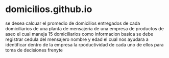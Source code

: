 # domicilios.github.io
se  desea calcuar el promedio de domicilios entregados de cada domiciliarios de una planta de mensajeria de una empresa de productos de aseo  el cual maneja 15 domiciliarios como informacion basica  se debe registrar cedula del mensajero nombre y edad el cual nos ayudara a identificar  dentro de la empresa la rpoductividad de cada uno de ellos para toma de decisiones frenyte

